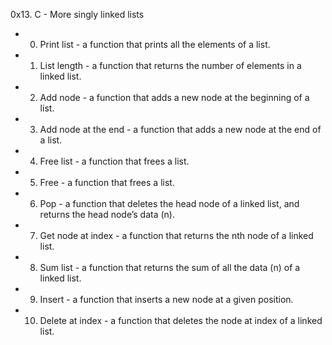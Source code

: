 0x13. C - More singly linked lists

* 0. Print list - a function that prints all the elements of a list.
* 1. List length - a function that returns the number of elements in a linked list.
* 2. Add node - a function that adds a new node at the beginning of a list.
* 3. Add node at the end - a function that adds a new node at the end of a list.
* 4. Free list - a function that frees a list.
* 5. Free - a function that frees a list.
* 6. Pop - a function that deletes the head node of a linked list, and returns the head node’s data (n).
* 7. Get node at index - a function that returns the nth node of a linked list.
* 8. Sum list - a function that returns the sum of all the data (n) of a linked list.
* 9. Insert - a function that inserts a new node at a given position.
* 10. Delete at index - a function that deletes the node at index of a linked list.
